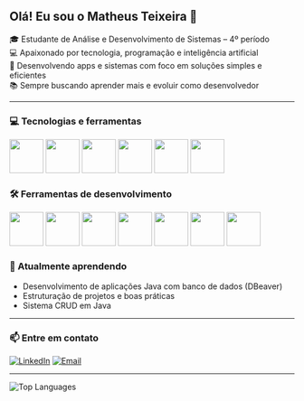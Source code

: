 ## Olá! Eu sou o Matheus Teixeira 👋

🎓 Estudante de Análise e Desenvolvimento de Sistemas – 4º período  
💻 Apaixonado por tecnologia, programação e inteligência artificial  
📱 Desenvolvendo apps e sistemas com foco em soluções simples e eficientes  
📚 Sempre buscando aprender mais e evoluir como desenvolvedor

---

### 💻 Tecnologias e ferramentas
<p>
 <img src="https://cdn.jsdelivr.net/gh/devicons/devicon@latest/icons/java/java-original.svg" width="60" height="60" />  
 <img src="https://cdn.jsdelivr.net/gh/devicons/devicon@latest/icons/javascript/javascript-original.svg" width="60" height="60" />  
 <img src="https://cdn.jsdelivr.net/gh/devicons/devicon@latest/icons/python/python-original.svg" width="60" height="60" />  
 <img src="https://cdn.jsdelivr.net/gh/devicons/devicon@latest/icons/mysql/mysql-original.svg" width="60" height="60" />  
 <img src="https://cdn.jsdelivr.net/gh/devicons/devicon@latest/icons/html5/html5-original.svg" width="60" height="60" />  
 <img src="https://cdn.jsdelivr.net/gh/devicons/devicon@latest/icons/css3/css3-original.svg" width="60" height="60" />
</p>

### 🛠️ Ferramentas de desenvolvimento

<p>
 <img src="https://cdn.jsdelivr.net/gh/devicons/devicon@latest/icons/eclipse/eclipse-original.svg" width="60" height="60" />  
 <img src="https://cdn.jsdelivr.net/gh/devicons/devicon@latest/icons/intellij/intellij-original.svg" width="60" height="60" />  
 <img src="https://cdn.jsdelivr.net/gh/devicons/devicon@latest/icons/pycharm/pycharm-original.svg" width="60" height="60" />  
 <img src="https://cdn.jsdelivr.net/gh/devicons/devicon@latest/icons/figma/figma-original.svg" width="60" height="60" />  
 <img src="https://cdn.jsdelivr.net/gh/devicons/devicon@latest/icons/androidstudio/androidstudio-original.svg" width="60" height="60" />  
 <img src="https://cdn.jsdelivr.net/gh/devicons/devicon@latest/icons/vscode/vscode-original.svg" width="60" height="60" />  
 <img src="https://cdn.jsdelivr.net/gh/devicons/devicon@latest/icons/git/git-original.svg" width="60" height="60" />
</p>

### 🌱 Atualmente aprendendo

- Desenvolvimento de aplicações Java com banco de dados (DBeaver)  
- Estruturação de projetos e boas práticas  
- Sistema CRUD em Java  

---

### 📫 Entre em contato

[![LinkedIn](https://img.shields.io/badge/LinkedIn-blue?logo=linkedin&logoColor=white&style=for-the-badge)](https://www.linkedin.com/in/matheus-teixeira-diogenes/)  [![Email](https://img.shields.io/badge/Email-D14836?logo=gmail&logoColor=white&style=for-the-badge)](mailto:matheus.teixeiradiogenes@gmail.com)


---

![Top Languages](https://github-readme-stats.vercel.app/api/top-langs/?username=matheus-teixeira-615&show_icons=true&layout=compact&theme=radical)
